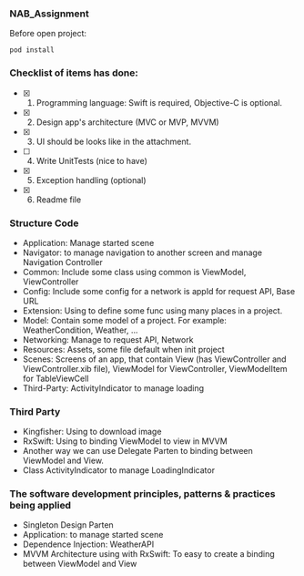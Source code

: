 ### NAB_Assignment 

Before open project: 

```
pod install 
```

### Checklist of items has done:

- [x] 1. Programming language: Swift is required, Objective-C is optional.
- [x] 2. Design app's architecture (MVC or MVP, MVVM)
- [x] 3. UI should be looks like in the attachment.
- [ ] 4. Write UnitTests (nice to have)
- [x] 5. Exception handling (optional)
- [x] 6. Readme file

### Structure Code 
 - Application: Manage started scene
 - Navigator: to manage navigation to another screen and manage Navigation Controller
 - Common: Include some class using common is ViewModel, ViewController
 - Config: Include some config for a network is appId for request API, Base URL
 - Extension: Using to define some func using many places in a project.
 - Model: Contain some model of a project. For example: WeatherCondition, Weather, ...
 - Networking: Manage to request API, Network 
 - Resources: Assets, some file default when init project
 - Scenes: Screens of an app, that contain View (has ViewController and ViewController.xib file), ViewModel for ViewController, ViewModelItem for TableViewCell
 - Third-Party: ActivityIndicator to manage loading

### Third Party
 - Kingfisher: Using to download image
 - RxSwift: Using to binding ViewModel to view in MVVM
 - Another way we can use Delegate Parten to binding between ViewModel and View.
 - Class ActivityIndicator to manage LoadingIndicator

### The software development principles, patterns & practices being applied
* Singleton Design Parten
* Application: to manage started scene
* Dependence Injection: WeatherAPI 
* MVVM Architecture using with RxSwift: To easy to create a binding between ViewModel and View
